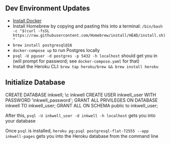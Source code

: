 
## Dev Environment Updates
* [Install Docker](https://docs.docker.com/desktop/install/mac-install/)
* Install Homebrew by copying and pasting this into a terminal: `/bin/bash -c "$(curl -fsSL https://raw.githubusercontent.com/Homebrew/install/HEAD/install.sh)"`
* `brew install postgresql@16`
* `docker-compose up` to run Postgres locally
* `psql -U pguser -d postgres -p 5432 -h localhost` should get you in (will prompt for password; see `docker-compose.yaml` for that)
* Install the Heroku CLI: `brew tap heroku/brew && brew install heroku`


## Initialize Database

CREATE DATABASE inkwell;
\c inkwell
CREATE USER inkwell_user WITH PASSWORD 'inkwell_password';
GRANT ALL PRIVILEGES ON DATABASE inkwell TO inkwell_user;
GRANT ALL ON SCHEMA public to inkwell_user;

After this, `psql -U inkwell_user -d inkwell -h localhost` gets you into your database

Once `psql` is installed, `heroku pg:psql postgresql-flat-72555 --app inkwell-pages` gets you into the Heroku database from the command line
